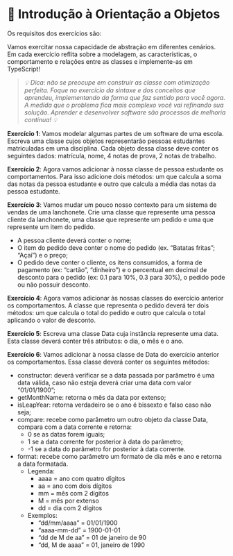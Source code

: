 # :pencil: Introdução à Orientação a Objetos



Os requisitos dos exercícios são:

Vamos exercitar nossa capacidade de abstração em diferentes cenários. Em cada exercício reflita sobre a modelagem, as características, o comportamento e relações entre as classes e implemente-as em TypeScript!

> _💡 Dica: não se preocupe em construir as classe com otimização perfeita. Foque no exercício da sintaxe e dos conceitos que aprendeu, implementando da forma que faz sentido para você agora. A medida que o problema fica mais complexo você vai refinando sua solução. Aprender e desenvolver software são processos de melhoria contínua! 💡_

**Exercício 1**: Vamos modelar algumas partes de um software de uma escola. Escreva uma classe cujos objetos representarão pessoas estudantes matriculadas em uma disciplina. Cada objeto dessa classe deve conter os seguintes dados: matrícula, nome, 4 notas de prova, 2 notas de trabalho.

**Exercício 2**: Agora vamos adicionar à nossa classe de pessoa estudante os comportamentos. Para isso adicione dois métodos: um que calcula a soma das notas da pessoa estudante e outro que calcula a média das notas da pessoa estudante.

**Exercício 3**: Vamos mudar um pouco nosso contexto para um sistema de vendas de uma lanchonete. Crie uma classe que represente uma pessoa cliente da lanchonete, uma classe que represente um pedido e uma que represente um item do pedido.

- A pessoa cliente deverá conter o nome;
- O item do pedido deve conter o nome do pedido (ex. “Batatas fritas”; “Açaí”) e o preço;
- O pedido deve conter o cliente, os itens consumidos, a forma de pagamento (ex: “cartão”, “dinheiro”) e o percentual em decimal de desconto para o pedido (ex: 0.1 para 10%, 0.3 para 30%), o pedido pode ou não possuir desconto.

**Exercício 4**: Agora vamos adicionar às nossas classes do exercício anterior os comportamentos. A classe que representa o pedido deverá ter dois métodos: um que calcula o total do pedido e outro que calcula o total aplicando o valor de desconto.

**Exercício 5**: Escreva uma classe Data cuja instância represente uma data. Esta classe deverá conter três atributos: o dia, o mês e o ano.

**Exercício 6**: Vamos adicionar à nossa classe de Data do exercício anterior os comportamentos. Essa classe deverá conter os seguintes métodos:

- constructor: deverá verificar se a data passada por parâmetro é uma data válida, caso não esteja deverá criar uma data com valor “01/01/1900”;
- getMonthName: retorna o mês da data por extenso;
- isLeapYear: retorna verdadeiro se o ano é bissexto e falso caso não seja;
- compare: recebe como parâmetro um outro objeto da classe Data, compara com a data corrente e retorna:
  - 0 se as datas forem iguais;
  - 1 se a data corrente for posterior à data do parâmetro;
  - -1 se a data do parâmetro for posterior à data corrente.
- format: recebe como parâmetro um formato de dia mês e ano e retorna a data formatada.
  - Legenda:
    - aaaa = ano com quatro dígitos
    - aa = ano com dois dígitos
    - mm = mês com 2 dígitos
    - M = mês por extenso
    - dd = dia com 2 dígitos
  - Exemplos:
    - “dd/mm/aaaa” = 01/01/1900
    - “aaaa-mm-dd” = 1900-01-01
    - “dd de M de aa” = 01 de janeiro de 90
    - “dd, M de aaaa” = 01, janeiro de 1990